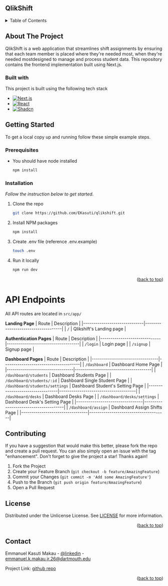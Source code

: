 <a id="readme-top"></a>

## QlikShift

<details>
    <summary>Table of Contents</summary>
    <ol>
        <li>
            <a href="#about-the-project"> About the Project</a>
            <ul>
                <li><a href="#built-with">Built with</a></li>
            </ul>
        </li>
        <li>
            <a href="#getting-started">Getting Started</a>
            <ul>
                <li><a href="#prerequisites">Prerequisites</a></li>
                <li><a href="#installation">Installation</a></li>
            </ul>
        </li>
    </ol>

</details>

<!-- ABOUT THE PROJECT -->
## About The Project
QlikShift is a web application that streamlines shift assignments by ensuring that each team member is placed where they're needed most, when they're needed mostdesigned to manage and process student data. This repository contains the frontend implementation built using Next.js.


### Built with
This project is built using the following tech stack
* [![Next.js][Next.js]][Next-url]
* [![React][React.js]][React-url]
* [![Shadcn][Shadcn]][Shadcn-url]


<!-- GETTING STARTED -->
## Getting Started

To get a local copy up and running follow these simple example steps.

### Prerequisites

* You should have node installed
  ```sh
  npm install 
  ```

### Installation

_Follow the instruction below to get started._

1. Clone the repo
   ```sh
   git clone https://github.com/EKasuti/qlikshift.git
   ```
2. Install NPM packages
   ```sh
   npm install
   ```
3. Create .env file (reference .env.example)
   ```sh
   touch .env
   ```
4. Run it locally
   ```sh
   npm run dev
   ```

<p align="right">(<a href="#readme-top">back to top</a>)</p>


# API Endpoints

All API routes are located in `src/app/`

**Landing Page**
| Route                        | Description                        |
|------------------------------|------------------------------------|
| `/`                          | Qlikshift's Landing page           |

**Authentication Pages**
| Route                        | Description                        |
|------------------------------|------------------------------------|
| `/login`                     | Login page                         |
| `/signup`                    | Signup page                        |

**Dashboard Pages**
| Route                           | Description                          |
|---------------------------------|--------------------------------------|
| `/dashboard`                    | Dashboard Home Page                  |
|---------------------------------|--------------------------------------|
| `/dashboard/students`           | Dashboard Students Page              |
| `/dashboard/students/:id`       | Dashboard Single Student Page        |
| `/dashboard/students/settings`  | Dashboard Student's Setting Page     |
|---------------------------------|--------------------------------------|
| `/dashboard/desks`              | Dashboard Desks Page                 |
| `/dashboard/desks/settings`     | Dashboard Desk's Setting Page        |
|---------------------------------|--------------------------------------|
| `/dashboard/assign`             | Dashboard Assign Shifts Page         |
|---------------------------------|--------------------------------------|


<!-- CONTRIBUTING -->
## Contributing

If you have a suggestion that would make this better, please fork the repo and create a pull request. You can also simply open an issue with the tag "enhancement".
Don't forget to give the project a star! Thanks again!

1. Fork the Project
2. Create your Feature Branch (`git checkout -b feature/AmazingFeature`)
3. Commit your Changes (`git commit -m 'Add some AmazingFeature'`)
4. Push to the Branch (`git push origin feature/AmazingFeature`)
5. Open a Pull Request

<!-- LICENSE -->
## License

Distributed under the Unlicense License. See [LICENSE](LICENSE) for more information.

<p align="right">(<a href="#readme-top">back to top</a>)</p>

<!-- CONTACT -->
## Contact

Emmanuel Kasuti Makau - [@linkedin](https://www.linkedin.com/in/emmanuel-kasuti/) - emmanuel.k.makau.jr.26@dartmouth.edu

Project Link: [github repo](https://github.com/EKasuti/qlikshift_backend.git)

<p align="right">(<a href="#readme-top">back to top</a>)</p>


<!-- MARKDOWN LINKS & IMAGES -->
[Next.js]: https://img.shields.io/badge/Next.js-000000?style=for-the-badge&logo=next.js&logoColor=white
[Next-url]: https://nextjs.org/
[React.js]: https://img.shields.io/badge/React-20232A?style=for-the-badge&logo=react&logoColor=61DAFB
[React-url]: https://reactjs.org/
[Shadcn]: https://img.shields.io/badge/Shadcn-000000?style=for-the-badge&logo=shadcn&logoColor=white
[Shadcn-url]: https://shadcn.dev/